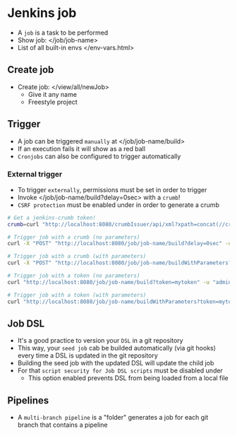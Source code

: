 # Jenkins job

- A `job` is a task to be performed
- Show job: </job/job-name>
- List of all built-in envs </env-vars.html>

## Create job

- Create job: </view/all/newJob>
  - Give it any name
  - Freestyle project

## Trigger

- A job can be triggered `manually` at </job/job-name/build>
- If an execution fails it will show as a red ball
- `Cronjobs` can also be configured to trigger automatically

### External trigger

- To trigger `externally`, permissions must be set in order to trigger
- Invoke </job/job-name/build?delay=0sec> with a `crumb`!
- `CSRF protection` must be enabled under </configureSecurity> in order to generate a crumb

```sh
# Get a jenkins-crumb token!
crumb=curl "http://localhost:8080/crumbIssuer/api/xml?xpath=concat(//crumbRequestField,':',//crumb)" -u "admin:123"

# Trigger job with a crumb (no parameters)
curl -X "POST" "http://localhost:8080/job/job-name/build?delay=0sec" -u "admin:123" -H "$crumb"

# Trigger job with a crumb (with parameters)
curl -X "POST" "http://localhost:8080/job/job-name/buildWithParameters?DB_HOST=db&DB_NAME=testdbql" -u "admin:123" -H "$crumb"
```

```sh
# Trigger job with a token (no parameters)
curl "http://localhost:8080/job/job-name/build?token=mytoken" -u "admin:123"  # Token is configured in the item configuration

# Trigger job with a token (with parameters)
curl "http://localhost:8080/job/job-name/buildWithParameters?token=mytoken&DB_HOST=db&DB_NAME=testdbql" -u "admin:123"
```

## Job DSL

- It's a good practice to version your `DSL` in a git repository
- This way, your `seed job` cab be builded automatically (via git hooks) every time a DSL is updated in the git repository
- Building the seed job with the updated DSL will update the child job
- For that `script security for Job DSL scripts` must be disabled under </configureSecurity>
  - This option enabled prevents DSL from being loaded from a local file

## Pipelines

- A `multi-branch pipeline` is a "folder" generates a job for each git branch that contains a pipeline
